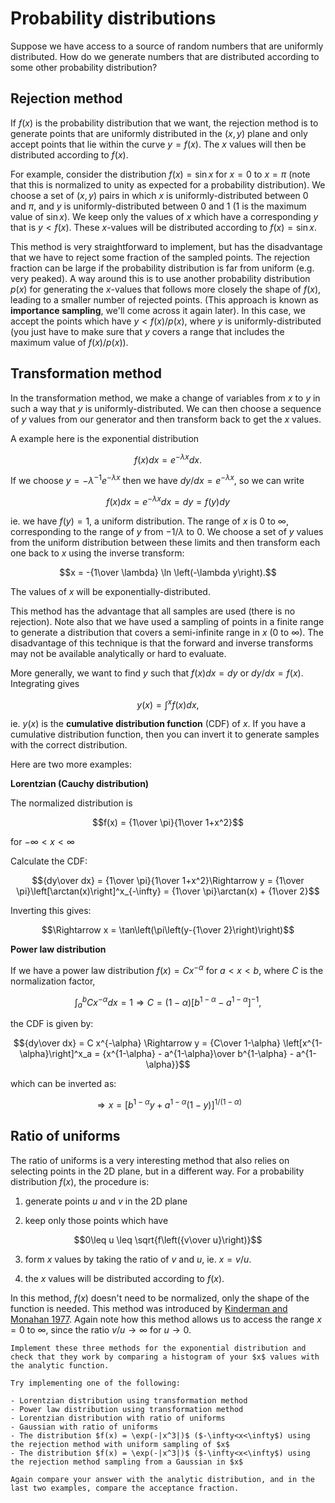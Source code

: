 # Probability distributions

Suppose we have access to a source of random numbers that are uniformly distributed. How do we generate numbers that are distributed according to some other probability distribution?

## Rejection method

If $f(x)$ is the probability distribution that we want, the rejection method is to generate points that are uniformly distributed in the $(x,y)$ plane and only accept points that lie within the curve $y=f(x)$. The $x$ values will then be distributed according to $f(x)$. 

For example, consider the distribution $f(x)=\sin x$ for $x=0$ to $x=\pi$ (note that this is normalized to unity as expected for a probability distribution). We choose a set of $(x,y)$ pairs in which $x$ is uniformly-distributed between $0$ and $\pi$, and $y$ is uniformly-distributed between $0$ and $1$ ($1$ is the maximum value of $\sin x$). We keep only the values of $x$ which have a corresponding $y$ that is $y < f(x)$. These $x$-values will be distributed according to $f(x)=\sin x$.

This method is very straightforward to implement, but has the disadvantage that we have to reject some fraction of the sampled points. The rejection fraction can be large if the probability distribution is far from uniform (e.g. very peaked). A way around this is to use another probability distribution $p(x)$ for generating the $x$-values that follows more closely the shape of $f(x)$, leading to a smaller number of rejected points. (This approach is known as **importance sampling**, we'll come across it again later). In this case, we accept the points which have $y < f(x)/p(x)$, where $y$ is uniformly-distributed (you just have to make sure that $y$ covers a range that includes the maximum value of $f(x)/p(x)$). 


## Transformation method

In the transformation method, we make a change of variables from $x$ to $y$ in such a way that $y$ is uniformly-distributed. We can then choose a sequence of $y$ values from our generator and then transform back to get the $x$ values.

A example here is the exponential distribution 

$$f(x)dx = e^{-\lambda x} dx.$$

If we choose $y = -\lambda^{-1} e^{-\lambda x}$ then we have $dy/dx = e^{-\lambda x}$, so we can write 

$$ f(x) dx = e^{-\lambda x} dx = dy = f(y) dy$$

ie. we have $f(y) = 1$, a uniform distribution. The range of $x$ is $0$ to $\infty$, corresponding to the range of $y$ from $-1/\lambda$ to $0$. We choose a set of $y$ values from the uniform distribution between these limits and then transform each one back to $x$ using the inverse transform:

$$x = -{1\over \lambda} \ln \left(-\lambda y\right).$$

The values of $x$ will be exponentially-distributed.

This method has the advantage that all samples are used (there is no rejection). Note also that we have used a sampling of points in a finite range to generate a distribution that covers a semi-infinite range in $x$ ($0$ to $\infty$).
The disadvantage of this technique is that the forward and inverse transforms may not be available analytically or hard to evaluate.

More generally, we want to find $y$ such that $f(x) dx = dy$ or $dy/dx = f(x)$. Integrating gives

$$y(x) = \int^x f(x) dx,$$ 

ie. $y(x)$ is the **cumulative distribution function** (CDF) of $x$. If you have a cumulative distribution function, then you can invert it to generate samples with the correct distribution.

Here are two more examples:

**Lorentzian (Cauchy distribution)**

The normalized distribution is 

$$f(x) = {1\over \pi}{1\over 1+x^2}$$

for $-\infty < x < \infty$

Calculate the CDF:

$${dy\over dx} = {1\over \pi}{1\over 1+x^2}\Rightarrow y = {1\over \pi}\left[\arctan(x)\right]^x_{-\infty} = {1\over \pi}\arctan(x) + {1\over 2}$$

Inverting this gives:

$$\Rightarrow x = \tan\left(\pi\left(y-{1\over 2}\right)\right)$$

**Power law distribution**

If we have a power law distribution $f(x) = C x^{-\alpha}$ for $a < x < b$, where $C$ is the normalization factor,

$$\int_a^b C x^{-\alpha} dx = 1\Rightarrow C = (1-\alpha)\left[b^{1-\alpha}-a^{1-\alpha}\right]^{-1},$$

the CDF is given by:

$${dy\over dx} = C x^{-\alpha} \Rightarrow y = {C\over 1-\alpha} \left[x^{1-\alpha}\right]^x_a  = {x^{1-\alpha} - a^{1-\alpha}\over b^{1-\alpha} - a^{1-\alpha}}$$

which can be inverted as:

$$\Rightarrow x =  \left[b^{1-\alpha}y + a^{1-\alpha} (1-y)\right]     ^{1/(1-\alpha)}$$


## Ratio of uniforms

The ratio of uniforms is a very interesting method that also relies on selecting points in the 2D plane, but in a different way. For a probability distribution $f(x)$, the procedure is:

1. generate points $u$ and $v$ in the 2D plane

2. keep only those points which have 

$$0\leq u \leq \sqrt{f\left({v\over u}\right)}$$

3. form $x$ values by taking the ratio of $v$ and $u$, ie. $x=v/u$.

4. the $x$ values will be distributed according to $f(x)$.

In this method, $f(x)$ doesn't need to be normalized, only the shape of the function is needed.  This method was introduced by [Kinderman and Monahan 1977](https://dl.acm.org/doi/pdf/10.1145/355744.355750). 
Again note how this method allows us to access the range $x=0$ to $\infty$, since the ratio $v/u\rightarrow \infty$ for $u\rightarrow 0$. 

```{admonition} Exercise 1
Implement these three methods for the exponential distribution and check that they work by comparing a histogram of your $x$ values with the analytic function.
```


```{admonition} Exercise 2
Try implementing one of the following:

- Lorentzian distribution using transformation method
- Power law distribution using transformation method
- Lorentzian distribution with ratio of uniforms
- Gaussian with ratio of uniforms
- The distribution $f(x) = \exp(-|x^3|)$ ($-\infty<x<\infty$) using the rejection method with uniform sampling of $x$
- The distribution $f(x) = \exp(-|x^3|)$ ($-\infty<x<\infty$) using the rejection method sampling from a Gaussian in $x$

Again compare your answer with the analytic distribution, and in the last two examples, compare the acceptance fraction.

```